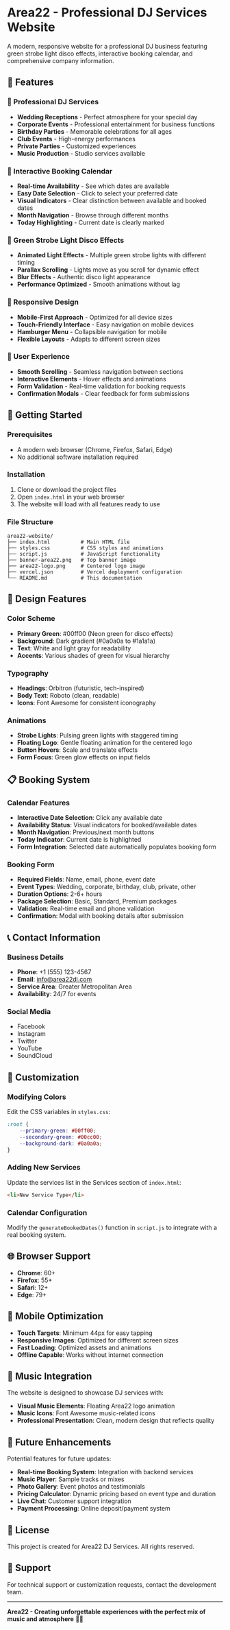 # Area22 - Professional DJ Services Website

A modern, responsive website for a professional DJ business featuring green strobe light disco effects, interactive booking calendar, and comprehensive company information.

## 🌟 Features

### 🎵 Professional DJ Services
- **Wedding Receptions** - Perfect atmosphere for your special day
- **Corporate Events** - Professional entertainment for business functions
- **Birthday Parties** - Memorable celebrations for all ages
- **Club Events** - High-energy performances
- **Private Parties** - Customized experiences
- **Music Production** - Studio services available

### 📅 Interactive Booking Calendar
- **Real-time Availability** - See which dates are available
- **Easy Date Selection** - Click to select your preferred date
- **Visual Indicators** - Clear distinction between available and booked dates
- **Month Navigation** - Browse through different months
- **Today Highlighting** - Current date is clearly marked

### 🎨 Green Strobe Light Disco Effects
- **Animated Light Effects** - Multiple green strobe lights with different timing
- **Parallax Scrolling** - Lights move as you scroll for dynamic effect
- **Blur Effects** - Authentic disco light appearance
- **Performance Optimized** - Smooth animations without lag

### 📱 Responsive Design
- **Mobile-First Approach** - Optimized for all device sizes
- **Touch-Friendly Interface** - Easy navigation on mobile devices
- **Hamburger Menu** - Collapsible navigation for mobile
- **Flexible Layouts** - Adapts to different screen sizes

### 🎯 User Experience
- **Smooth Scrolling** - Seamless navigation between sections
- **Interactive Elements** - Hover effects and animations
- **Form Validation** - Real-time validation for booking requests
- **Confirmation Modals** - Clear feedback for form submissions

## 🚀 Getting Started

### Prerequisites
- A modern web browser (Chrome, Firefox, Safari, Edge)
- No additional software installation required

### Installation
1. Clone or download the project files
2. Open `index.html` in your web browser
3. The website will load with all features ready to use

### File Structure
```
area22-website/
├── index.html          # Main HTML file
├── styles.css          # CSS styles and animations
├── script.js           # JavaScript functionality
├── banner-area22.png   # Top banner image
├── area22-logo.png     # Centered logo image
├── vercel.json         # Vercel deployment configuration
└── README.md           # This documentation
```

## 🎨 Design Features

### Color Scheme
- **Primary Green**: #00ff00 (Neon green for disco effects)
- **Background**: Dark gradient (#0a0a0a to #1a1a1a)
- **Text**: White and light gray for readability
- **Accents**: Various shades of green for visual hierarchy

### Typography
- **Headings**: Orbitron (futuristic, tech-inspired)
- **Body Text**: Roboto (clean, readable)
- **Icons**: Font Awesome for consistent iconography

### Animations
- **Strobe Lights**: Pulsing green lights with staggered timing
- **Floating Logo**: Gentle floating animation for the centered logo
- **Button Hovers**: Scale and translate effects
- **Form Focus**: Green glow effects on input fields

## 📋 Booking System

### Calendar Features
- **Interactive Date Selection**: Click any available date
- **Availability Status**: Visual indicators for booked/available dates
- **Month Navigation**: Previous/next month buttons
- **Today Indicator**: Current date is highlighted
- **Form Integration**: Selected date automatically populates booking form

### Booking Form
- **Required Fields**: Name, email, phone, event date
- **Event Types**: Wedding, corporate, birthday, club, private, other
- **Duration Options**: 2-6+ hours
- **Package Selection**: Basic, Standard, Premium packages
- **Validation**: Real-time email and phone validation
- **Confirmation**: Modal with booking details after submission

## 📞 Contact Information

### Business Details
- **Phone**: +1 (555) 123-4567
- **Email**: info@area22dj.com
- **Service Area**: Greater Metropolitan Area
- **Availability**: 24/7 for events

### Social Media
- Facebook
- Instagram
- Twitter
- YouTube
- SoundCloud

## 🔧 Customization

### Modifying Colors
Edit the CSS variables in `styles.css`:
```css
:root {
    --primary-green: #00ff00;
    --secondary-green: #00cc00;
    --background-dark: #0a0a0a;
}
```

### Adding New Services
Update the services list in the Services section of `index.html`:
```html
<li>New Service Type</li>
```

### Calendar Configuration
Modify the `generateBookedDates()` function in `script.js` to integrate with a real booking system.

## 🌐 Browser Support

- **Chrome**: 60+
- **Firefox**: 55+
- **Safari**: 12+
- **Edge**: 79+

## 📱 Mobile Optimization

- **Touch Targets**: Minimum 44px for easy tapping
- **Responsive Images**: Optimized for different screen sizes
- **Fast Loading**: Optimized assets and animations
- **Offline Capable**: Works without internet connection

## 🎵 Music Integration

The website is designed to showcase DJ services with:
- **Visual Music Elements**: Floating Area22 logo animation
- **Music Icons**: Font Awesome music-related icons
- **Professional Presentation**: Clean, modern design that reflects quality

## 🔮 Future Enhancements

Potential features for future updates:
- **Real-time Booking System**: Integration with backend services
- **Music Player**: Sample tracks or mixes
- **Photo Gallery**: Event photos and testimonials
- **Pricing Calculator**: Dynamic pricing based on event type and duration
- **Live Chat**: Customer support integration
- **Payment Processing**: Online deposit/payment system

## 📄 License

This project is created for Area22 DJ Services. All rights reserved.

## 🤝 Support

For technical support or customization requests, contact the development team.

---

**Area22 - Creating unforgettable experiences with the perfect mix of music and atmosphere** 🎵✨ 